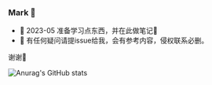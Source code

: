 ### Mark 👋

- 🌱  2023-05 准备学习点东西，并在此做笔记📒
- 📧 有任何疑问请提issue给我，会有参考内容，侵权联系必删。

谢谢🙏

![Anurag's GitHub stats](https://github-readme-stats.vercel.app/api?username=techsay&theme=vue-dark&show_icons=true)

<!--
**techsay/techsay** is a ✨ _special_ ✨ repository because its `README.md` (this file) appears on your GitHub profile.

Here are some ideas to get you started:

- 🔭 I’m currently working on ...
- 🌱 I’m currently learning ...
- 👯 I’m looking to collaborate on ...
- 🤔 I’m looking for help with ...
- 💬 Ask me about ...
- 📫 How to reach me: ...
- 😄 Pronouns: ...
- ⚡ Fun fact: ...
-->
